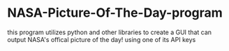 # NASA-Picture-Of-The-Day-program
this program utilizes python and other libraries to create a GUI that can output NASA's offical picture of the day! using one of its API keys
